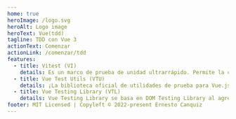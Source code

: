 ```yaml
---
home: true
heroImage: /logo.svg
heroAlt: Logo image
heroText: Vue(tdd)
tagline: TDD con Vue 3
actionText: Comenzar
actionLink: /comenzar/tdd
features:
  - title: Vitest (VI)
    details: Es un marco de prueba de unidad ultrarrápido. Permite la creación de un corredor simple que no necesita lidiar con la complejidad de transformar archivos de origen y puede enfocarse únicamente en proporcionar el mejor DX durante las pruebas.
  - title: Vue Test Utils (VTU)
    details: ¡La biblioteca oficial de utilidades de prueba para Vue.js! Es un conjunto de funciones de utilidad destinadas a simplificar las pruebas de los componentes de Vue.js. Proporciona algunos métodos para montar e interactuar con los componentes de Vue de forma aislada.
  - title: Vue Testing Library (VTL)
    details: Vue Testing Library se basa en DOM Testing Library al agregar API para trabajar con componentes de Vue. Está construido sobre VTU, la biblioteca de prueba oficial para Vue, ajustando algunos métodos de ambas fuentes.
footer: MIT Licensed | Copyleft © 2022-present Ernesto Canquiz
---
```


